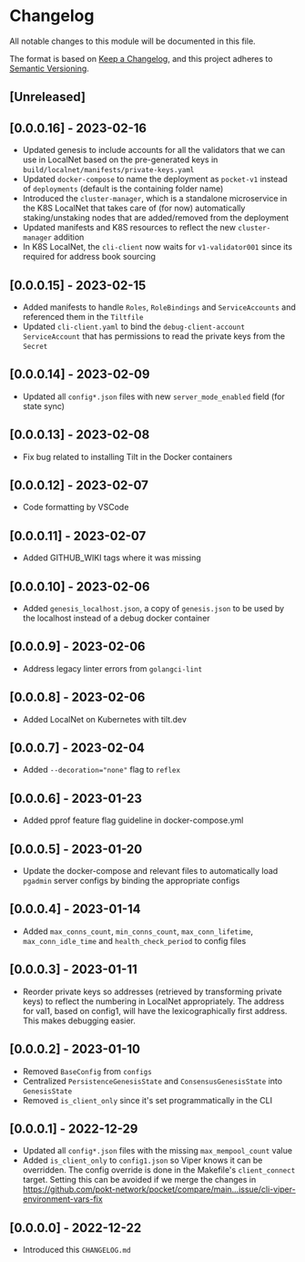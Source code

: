 # Changelog

All notable changes to this module will be documented in this file.

The format is based on [Keep a Changelog](https://keepachangelog.com/en/1.0.0/),
and this project adheres to [Semantic Versioning](https://semver.org/spec/v2.0.0.html).

## [Unreleased]

## [0.0.0.16] - 2023-02-16

- Updated genesis to include accounts for all the validators that we can use in LocalNet based on the pre-generated keys in `build/localnet/manifests/private-keys.yaml`
- Updated `docker-compose` to name the deployment as `pocket-v1` instead of `deployments` (default is the containing folder name)
- Introduced the `cluster-manager`, which is a standalone microservice in the K8S LocalNet that takes care of (for now) automatically staking/unstaking nodes that are added/removed from the deployment
- Updated manifests and K8S resources to reflect the new `cluster-manager` addition
- In K8S LocalNet, the `cli-client` now waits for `v1-validator001` since its required for address book sourcing

## [0.0.0.15] - 2023-02-15

- Added manifests to handle `Roles`, `RoleBindings` and `ServiceAccounts` and referenced them in the `Tiltfile`
- Updated `cli-client.yaml` to bind the `debug-client-account` `ServiceAccount` that has permissions to read the private keys from the `Secret`

## [0.0.0.14] - 2023-02-09

- Updated all `config*.json` files with new `server_mode_enabled` field (for state sync)

## [0.0.0.13] - 2023-02-08

- Fix bug related to installing Tilt in the Docker containers

## [0.0.0.12] - 2023-02-07

- Code formatting by VSCode

## [0.0.0.11] - 2023-02-07

- Added GITHUB_WIKI tags where it was missing

## [0.0.0.10] - 2023-02-06

- Added `genesis_localhost.json`, a copy of `genesis.json` to be used by the localhost instead of a debug docker container

## [0.0.0.9] - 2023-02-06

- Address legacy linter errors from `golangci-lint`

## [0.0.0.8] - 2023-02-06

- Added LocalNet on Kubernetes with tilt.dev

## [0.0.0.7] - 2023-02-04

- Added `--decoration="none"` flag to `reflex`

## [0.0.0.6] - 2023-01-23

- Added pprof feature flag guideline in docker-compose.yml

## [0.0.0.5] - 2023-01-20

- Update the docker-compose and relevant files to automatically load `pgadmin` server configs by binding the appropriate configs

## [0.0.0.4] - 2023-01-14

- Added `max_conns_count`, `min_conns_count`, `max_conn_lifetime`, `max_conn_idle_time` and `health_check_period` to config files

## [0.0.0.3] - 2023-01-11

- Reorder private keys so addresses (retrieved by transforming private keys) to reflect the numbering in LocalNet appropriately. The address for val1, based on config1, will have the lexicographically first address. This makes debugging easier.

## [0.0.0.2] - 2023-01-10

- Removed `BaseConfig` from `configs`
- Centralized `PersistenceGenesisState` and `ConsensusGenesisState` into `GenesisState`
- Removed `is_client_only` since it's set programmatically in the CLI

## [0.0.0.1] - 2022-12-29

- Updated all `config*.json` files with the missing `max_mempool_count` value
- Added `is_client_only` to `config1.json` so Viper knows it can be overridden. The config override is done in the Makefile's `client_connect` target. Setting this can be avoided if we merge the changes in https://github.com/pokt-network/pocket/compare/main...issue/cli-viper-environment-vars-fix

## [0.0.0.0] - 2022-12-22

- Introduced this `CHANGELOG.md`

<!-- GITHUB_WIKI: changelog/build -->
